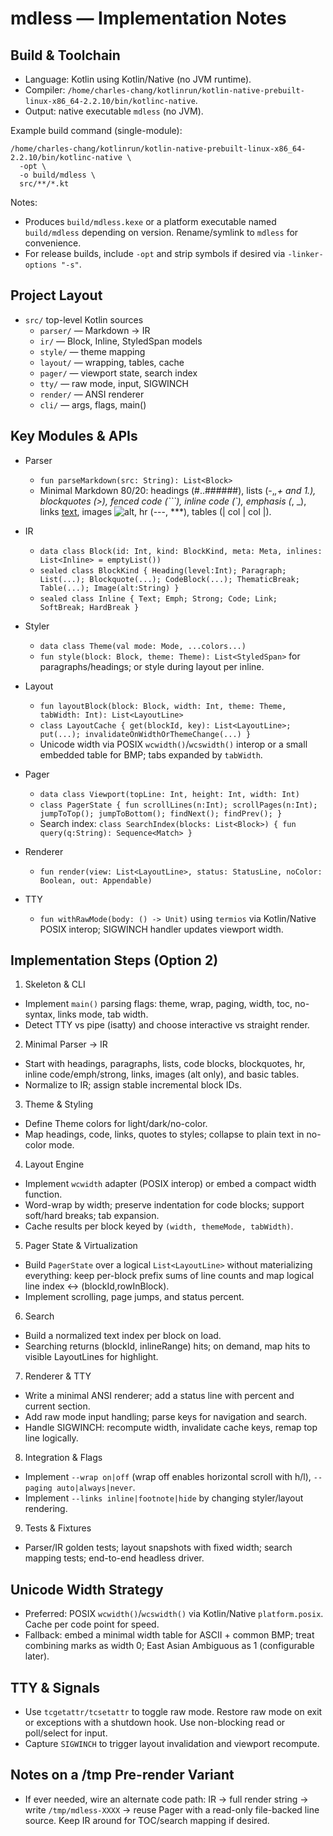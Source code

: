# mdless — Implementation Notes

## Build & Toolchain

- Language: Kotlin using Kotlin/Native (no JVM runtime).
- Compiler: `/home/charles-chang/kotlinrun/kotlin-native-prebuilt-linux-x86_64-2.2.10/bin/kotlinc-native`.
- Output: native executable `mdless` (no JVM).

Example build command (single-module):

```
/home/charles-chang/kotlinrun/kotlin-native-prebuilt-linux-x86_64-2.2.10/bin/kotlinc-native \
  -opt \
  -o build/mdless \
  src/**/*.kt
```

Notes:
- Produces `build/mdless.kexe` or a platform executable named `build/mdless` depending on version. Rename/symlink to `mdless` for convenience.
- For release builds, include `-opt` and strip symbols if desired via `-linker-options "-s"`.

## Project Layout

- `src/` top-level Kotlin sources
  - `parser/` — Markdown → IR
  - `ir/` — Block, Inline, StyledSpan models
  - `style/` — theme mapping
  - `layout/` — wrapping, tables, cache
  - `pager/` — viewport state, search index
  - `tty/` — raw mode, input, SIGWINCH
  - `render/` — ANSI renderer
  - `cli/` — args, flags, main()

## Key Modules & APIs

- Parser
  - `fun parseMarkdown(src: String): List<Block>`
  - Minimal Markdown 80/20: headings (#..######), lists (-,*,+ and 1.), blockquotes (>), fenced code (```), inline code (`), emphasis (*, _), links [text](url), images ![alt](url), hr (---, ***), tables (| col | col |).

- IR
  - `data class Block(id: Int, kind: BlockKind, meta: Meta, inlines: List<Inline> = emptyList())`
  - `sealed class BlockKind { Heading(level:Int); Paragraph; List(...); Blockquote(...); CodeBlock(...); ThematicBreak; Table(...); Image(alt:String) }`
  - `sealed class Inline { Text; Emph; Strong; Code; Link; SoftBreak; HardBreak }`

- Styler
  - `data class Theme(val mode: Mode, ...colors...)`
  - `fun style(block: Block, theme: Theme): List<StyledSpan>` for paragraphs/headings; or style during layout per inline.

- Layout
  - `fun layoutBlock(block: Block, width: Int, theme: Theme, tabWidth: Int): List<LayoutLine>`
  - `class LayoutCache { get(blockId, key): List<LayoutLine>; put(...); invalidateOnWidthOrThemeChange(...) }`
  - Unicode width via POSIX `wcwidth()`/`wcswidth()` interop or a small embedded table for BMP; tabs expanded by `tabWidth`.

- Pager
  - `data class Viewport(topLine: Int, height: Int, width: Int)`
  - `class PagerState { fun scrollLines(n:Int); scrollPages(n:Int); jumpToTop(); jumpToBottom(); findNext(); findPrev(); }`
  - Search index: `class SearchIndex(blocks: List<Block>) { fun query(q:String): Sequence<Match> }`

- Renderer
  - `fun render(view: List<LayoutLine>, status: StatusLine, noColor: Boolean, out: Appendable)`

- TTY
  - `fun withRawMode(body: () -> Unit)` using `termios` via Kotlin/Native POSIX interop; SIGWINCH handler updates viewport width.

## Implementation Steps (Option 2)

1) Skeleton & CLI
- Implement `main()` parsing flags: theme, wrap, paging, width, toc, no-syntax, links mode, tab width.
- Detect TTY vs pipe (isatty) and choose interactive vs straight render.

2) Minimal Parser → IR
- Start with headings, paragraphs, lists, code blocks, blockquotes, hr, inline code/emph/strong, links, images (alt only), and basic tables.
- Normalize to IR; assign stable incremental block IDs.

3) Theme & Styling
- Define Theme colors for light/dark/no-color.
- Map headings, code, links, quotes to styles; collapse to plain text in no-color mode.

4) Layout Engine
- Implement `wcwidth` adapter (POSIX interop) or embed a compact width function.
- Word-wrap by width; preserve indentation for code blocks; support soft/hard breaks; tab expansion.
- Cache results per block keyed by `(width, themeMode, tabWidth)`.

5) Pager State & Virtualization
- Build `PagerState` over a logical `List<LayoutLine>` without materializing everything: keep per-block prefix sums of line counts and map logical line index ↔ (blockId,rowInBlock).
- Implement scrolling, page jumps, and status percent.

6) Search
- Build a normalized text index per block on load.
- Searching returns (blockId, inlineRange) hits; on demand, map hits to visible LayoutLines for highlight.

7) Renderer & TTY
- Write a minimal ANSI renderer; add a status line with percent and current section.
- Add raw mode input handling; parse keys for navigation and search.
- Handle SIGWINCH: recompute width, invalidate cache keys, remap top line logically.

8) Integration & Flags
- Implement `--wrap on|off` (wrap off enables horizontal scroll with h/l), `--paging auto|always|never`.
- Implement `--links inline|footnote|hide` by changing styler/layout rendering.

9) Tests & Fixtures
- Parser/IR golden tests; layout snapshots with fixed width; search mapping tests; end-to-end headless driver.

## Unicode Width Strategy

- Preferred: POSIX `wcwidth()`/`wcswidth()` via Kotlin/Native `platform.posix`. Cache per code point for speed.
- Fallback: embed a minimal width table for ASCII + common BMP; treat combining marks as width 0; East Asian Ambiguous as 1 (configurable later).

## TTY & Signals

- Use `tcgetattr/tcsetattr` to toggle raw mode. Restore raw mode on exit or exceptions with a shutdown hook. Use non-blocking read or poll/select for input.
- Capture `SIGWINCH` to trigger layout invalidation and viewport recompute.

## Notes on a /tmp Pre-render Variant

- If ever needed, wire an alternate code path: IR → full render string → write `/tmp/mdless-XXXX` → reuse Pager with a read-only file-backed line source. Keep IR around for TOC/search mapping if desired.

